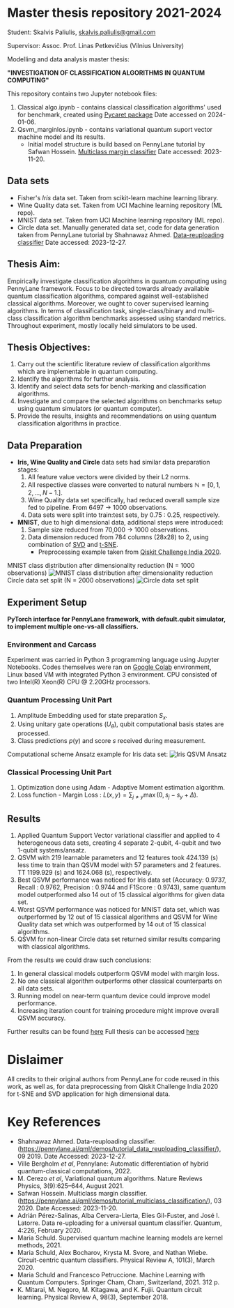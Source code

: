 # Master thesis repository 2021-2024

Student: Skalvis Paliulis, skalvis.paliulis@gmail.com

Supervisor: Assoc. Prof. Linas Petkevičius (Vilnius University)

Modelling and data analysis master thesis: 

**"INVESTIGATION OF CLASSIFICATION ALGORITHMS IN QUANTUM COMPUTING"**

This repository contains two Jupyter notebook files:
1. Classical algo.ipynb - contains classical classification algorithms' used for benchmark, created using [Pycaret package](https://pycaret.gitbook.io/docs/) Date accessed on 2024-01-06. 
2. Qsvm_marginlos.ipynb - contains variational quantum suport vector machine model and its results. 
	- Initial model structure is build based on PennyLane tutorial by Safwan Hossein. [Multiclass margin classifier](https://pennylane.ai/qml/demos/tutorial_multiclass_classification/) Date accessed: 2023-11-20.

## Data sets
- Fisher's *Iris* data set. Taken from scikit-learn machine learning library.
- Wine Quality data set. Taken from UCI Machine learning repository (ML repo).
- MNIST data set. Taken from UCI Machine learning repository (ML repo).
- Circle data set. Manually generated data set, code for data generation taken from PennyLane tutorial by Shahnawaz Ahmed. [Data-reuploading classifier](https://pennylane.ai/qml/demos/tutorial_data_reuploading_classifier/) Date accessed: 2023-12-27.

## Thesis Aim: 
Empirically investigate classification algorithms in quantum computing using PennyLane framework. Focus to be directed towards already available quantum classification algorithms, 
compared against well-established classical algorithms. Moreover, we ought to cover supervised learning algorithms. In terms of classification task, single-class/binary and multi-class classification
algorithm benchmarks assessed using standard metrics. Throughout experiment, mostly locally held simulators to be used. 

## Thesis Objectives:
1. Carry out the scientific literature review of classification algorithms which are implementable in quantum computing.
2. Identify the algorithms for further analysis.
3. Identify and select data sets for bench-marking and classification algorithms.
4. Investigate and compare the selected algorithms on benchmarks setup using quantum simulators (or quantum computer).
5. Provide the results, insights and recommendations on using quantum classification algorithms in practice.

## Data Preparation
- **Iris, Wine Quality and Circle** data sets had similar data preparation stages:
	1. All feature value vectors were divided by their L2 norms.
	2. All respective classes were converted to natural numbers $\mathbb{N} = [0, 1, 2, \ldots, N-1.]$.
	3. Wine Quality data set specifically, had reduced overall sample size fed to pipeline. From 6497 -> 1000 observations.
	4. Data sets were split into train:test sets, by 0.75 : 0.25, respectively.
- **MNIST**, due to high  dimensional data, additional steps were introduced:
	1. Sample size reduced from 70,000 -> 1000 observations.
	2. Data dimension reduced from 784 columns (28x28) to 2, using combination of [SVD](https://scikit-learn.org/stable/modules/generated/sklearn.decomposition.TruncatedSVD.html) and [t-SNE](https://scikit-learn.org/stable/modules/generated/sklearn.manifold.TSNE.html).
		- Preprocessing example taken from [Qiskit Challenge India 2020](https://github.com/Qiskit-Challenge-India/2020/blob/master/Day%206%2C%207%2C8/VQC_notebook.ipynb). 

MNIST class distribution after dimensionality reduction (N = 1000 observations)
![MNIST class distribution after dimensionality reduction](/Images_and_results/MNIST_data_dim.png?raw=true "MNIST after dimensionality reduction")
Circle data set split (N = 2000 observations)
![Circle data set split](/Images_and_results/Circles_2k_test_train.png?raw=true "Circle data set split")

## Experiment Setup
**PyTorch interface for PennyLane framework, with default.qubit simulator, to implement multiple one-vs-all classifiers.**

### Environment and Carcass
Experiment was carried in Python 3 programming language using Jupyter Notebooks. Codes themselves were ran on [Google Colab](https://colab.research.google.com/) environment, Linux based VM with integrated Python 3 environment. 
CPU consisted of two Intel(R) Xeon(R) CPU @ 2.20GHz processors.

### Quantum Processing Unit Part
1. Amplitude Embedding used for state preparation $S_{x}$.
2. Using unitary gate operations ($U_{\theta}$), qubit computational basis states are processed.
3. Class predictions $p(y)$ and score $s$ received during measurement. 

Computational scheme Ansatz example for Iris data set:
![Iris QSVM Ansatz](/Images_and_results/QSVM_iris_schema_corrected.png?raw=true "Iris Ansatz")

### Classical Processing Unit Part
1. Optimization done using Adam - Adaptive Moment estimation algorithm.
2. Loss function - Margin Loss : $L(x,y) = \sum_{j\neq y}\max(0,s_{j}-s_{y}+\Delta)$.

## Results
1. Applied Quantum Support Vector variational classifier and applied to 4 heterogeneous data sets, creating 4 separate 2-qubit, 4-qubit and two 1-qubit systems/ansatz.
2. QSVM with 219 learnable parameters and 12 features took 424.139 (s) less time to train than QSVM model with 57 parameters and 2 features. TT 1199.929 (s) and 1624.068 (s), respectively.
3. Best QSVM performance was noticed for Iris data set (Accuracy: 0.9737, Recall : 0.9762, Precision : 0.9744 and F1Score : 0.9743), same quantum model outperformed also 14 out of 15 classical algorithms for given data set.
4. Worst QSVM performance was noticed for MNIST data set, which was outperformed by 12 out of 15 classical algorithms and QSVM for Wine Quality data set which was outperformed by 14 out of 15 classical algorithms.
5. QSVM for non-linear Circle data set returned similar results comparing with classical algorithms.

From the results we could draw such conclusions:

1. In general classical models outperform QSVM model with margin loss.
2. No one classical algorithm outperforms other classical counterparts on all data sets.
3. Running model on near-term quantum device could improve model performance.
4. Increasing iteration count for training procedure might improve overall QSVM accuracy.

Further results can be found [here](/Images_and_results/results.md) 
Full thesis can be accessed [here](https://drive.google.com/file/d/1FLWjTT6Acf82l9WjKs-733K0NFnLeD3Z/view?usp=sharing)

# Dislaimer
All credits to their original authors from PennyLane for code reused in this work, as well as, for data preprocessing from Qiskit Challenge India 2020 for t-SNE and SVD application for high dimensional data. 

# Key References
- Shahnawaz Ahmed. Data-reuploading classifier. (https://pennylane.ai/qml/demos/tutorial_data_reuploading_classifier/), 09 2019. Date Accessed: 2023-12-27.
- Ville Bergholm *et al*, Pennylane: Automatic differentiation of hybrid quantum-classical computations, 2022.
- M. Cerezo *et al*,  Variational quantum algorithms. Nature Reviews Physics, 3(9):625–644, August 2021.
- Safwan Hossein. Multiclass margin classifier. (https://pennylane.ai/qml/demos/tutorial_multiclass_classification/), 03 2020. Date Accessed: 2023-11-20.
- Adrián Pérez-Salinas, Alba Cervera-Lierta, Elies Gil-Fuster, and José I. Latorre. Data re-uploading for a universal quantum classifier. Quantum, 4:226, February 2020.
- Maria Schuld. Supervised quantum machine learning models are kernel methods, 2021.
- Maria Schuld, Alex Bocharov, Krysta M. Svore, and Nathan Wiebe. Circuit-centric quantum classifiers. Physical Review A, 101(3), March 2020.
- Maria Schuld and Francesco Petruccione. Machine Learning with Quantum Computers. Springer Cham, Cham, Switzerland, 2021. 312 p.
- K. Mitarai, M. Negoro, M. Kitagawa, and K. Fujii. Quantum circuit learning. Physical Review A, 98(3), September 2018.
